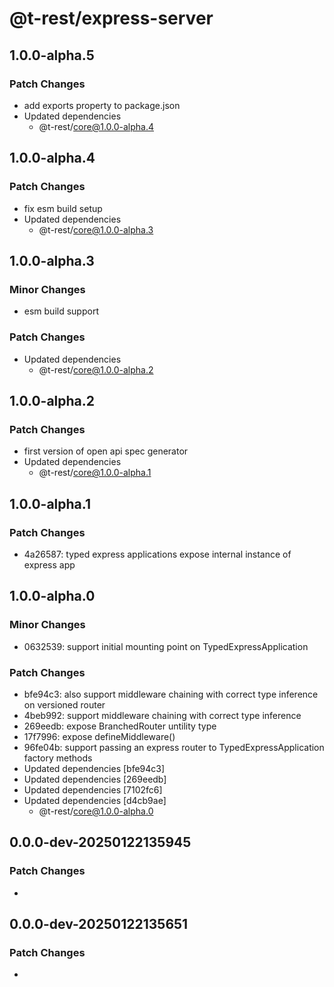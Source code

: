 # @t-rest/express-server

## 1.0.0-alpha.5

### Patch Changes

- add exports property to package.json
- Updated dependencies
  - @t-rest/core@1.0.0-alpha.4

## 1.0.0-alpha.4

### Patch Changes

- fix esm build setup
- Updated dependencies
  - @t-rest/core@1.0.0-alpha.3

## 1.0.0-alpha.3

### Minor Changes

- esm build support

### Patch Changes

- Updated dependencies
  - @t-rest/core@1.0.0-alpha.2

## 1.0.0-alpha.2

### Patch Changes

- first version of open api spec generator
- Updated dependencies
  - @t-rest/core@1.0.0-alpha.1

## 1.0.0-alpha.1

### Patch Changes

- 4a26587: typed express applications expose internal instance of express app

## 1.0.0-alpha.0

### Minor Changes

- 0632539: support initial mounting point on TypedExpressApplication

### Patch Changes

- bfe94c3: also support middleware chaining with correct type inference on versioned router
- 4beb992: support middleware chaining with correct type inference
- 269eedb: expose BranchedRouter untility type
- 17f7996: expose defineMiddleware()
- 96fe04b: support passing an express router to TypedExpressApplication factory methods
- Updated dependencies [bfe94c3]
- Updated dependencies [269eedb]
- Updated dependencies [7102fc6]
- Updated dependencies [d4cb9ae]
  - @t-rest/core@1.0.0-alpha.0

## 0.0.0-dev-20250122135945

### Patch Changes

-

## 0.0.0-dev-20250122135651

### Patch Changes

-
